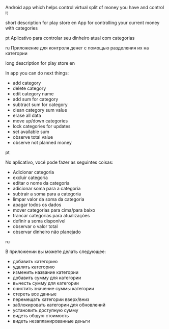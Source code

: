 Android app which helps control virtual split of money you have and control it



short description for play store
en
App for controlling your current money with categories

pt
Aplicativo para controlar seu dinheiro atual com categorias

ru
Приложение для контроля денег с помощью разделения их на категории

long description for play store
en

In app you can do next things:
 - add category
 - delete category
 - edit category name
 - add sum for category
 - subtract sum for category
 - clean category sum value
 - erase all data
 - move up/down categories
 - lock categories for updates
 - set available sum
 - observe total value
 - observe not planned money 


pt

No aplicativo, você pode fazer as seguintes coisas:
- Adicionar categoria
- excluir categoria
- editar o nome da categoria
- adicionar soma para a categoria
- subtrair a soma para a categoria
- limpar valor da soma da categoria
- apagar todos os dados
- mover categorias para cima/para baixo
- trancar categorias para atualizações
- definir a soma disponível
- observar o valor total
- observar dinheiro não planejado

ru

В приложении вы можете делать следующее:
- добавить категорию
- удалить категорию
- изменить название категории
- добавить сумму для категории
- вычесть сумму для категории
- очистить значение суммы категории
- стереть все данные
- перемещать категории вверх/вниз
- заблокировать категории для обновлений
- установить доступную сумму
- видеть общую стоимость
- видеть незапланированные деньги
